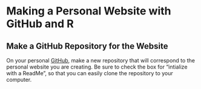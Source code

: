 Making a Personal Website with GitHub and R
================

## Make a GitHub Repository for the Website

On your personal [GitHub](github.com), make a new repository that will
correspond to the personal website you are creating. Be sure to check
the box for “intialize with a ReadMe”, so that you can easily clone the
repository to your computer.
